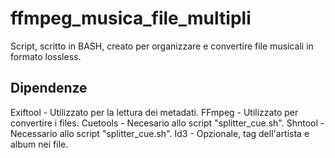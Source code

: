 # ffmpeg_musica_file_multipli
Script, scritto in BASH, creato per organizzare e convertire file musicali in formato lossless.

## Dipendenze
Exiftool - Utilizzato per la lettura dei metadati.
FFmpeg - Utilizzato per convertire i files.
Cuetools - Necesario allo script "splitter_cue.sh".
Shntool - Necessario allo script "splitter_cue.sh".
Id3 - Opzionale, tag dell'artista e album nei file.
